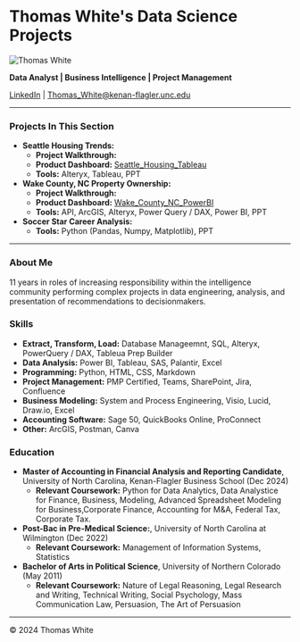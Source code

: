 # Thomas White's Data Science Projects

![Thomas White](https://github.com/TWhite-Git/Data_Science/assets/125609320/5cd66e54-408c-4e70-b7cd-d280243cae1b)



**Data Analyst | Business Intelligence | Project Management**

[LinkedIn](https://linkedin.com/in/Capt-Thomas-White) | [Thomas_White@kenan-flagler.unc.edu](mailto:Thomas_White@kenan-flagler.unc.edu)

---
### Projects In This Section
- **Seattle Housing Trends:**
  - **Project Walkthrough:**
  - **Product Dashboard:** [Seattle_Housing_Tableau](https://public.tableau.com/app/profile/thomas.white7591/viz/Seattle_Housing_Trends/Dashboard1?publish=yes)
  - **Tools:** Alteryx, Tableau, PPT
- **Wake County, NC Property Ownership:**
  - **Project Walkthrough:**
  - **Product Dashboard:** [Wake_County_NC_PowerBI](https://app.powerbi.com/groups/me/reports/cd917d11-a06d-48d9-8a7a-5ca0a435cbed/add663d01077880836a3?experience=power-bi)
  - **Tools:** API, ArcGIS, Alteryx, Power Query / DAX, Power BI, PPT
- **Soccer Star Career Analysis:**
  - **Tools:** Python (Pandas, Numpy, Matplotlib), PPT

- ---
### About Me

11 years in roles of increasing responsibility within the intelligence community performing complex projects in data engineering, analysis, and presentation of recommendations to decisionmakers. 

### Skills

- **Extract, Transform, Load:** Database Manageemnt, SQL, Alteryx, PowerQuery / DAX, Tableua Prep Builder
- **Data Analysis:** Power BI, Tableau, SAS, Palantir, Excel
- **Programming:** Python, HTML, CSS, Markdown
- **Project Management:** PMP Certified, Teams, SharePoint, Jira, Confluence
- **Business Modeling:** System and Process Engineering, Visio, Lucid, Draw.io, Excel
- **Accounting Software:** Sage 50, QuickBooks Online, ProConnect
- **Other:** ArcGIS, Postman, Canva

### Education

- **Master of Accounting in Financial Analysis and Reporting Candidate**, University of North Carolina, Kenan-Flagler Business School (Dec 2024)
  - **Relevant Coursework:** Python for Data Analytics, Data Analystice for Finance, Business, Modeling, Advanced Spreadsheet Modeling for Business,Corporate Finance, Accounting for M&A, Federal Tax, Corporate Tax.
- **Post-Bac in Pre-Medical Science:**, University of North Carolina at Wilmington (Dec 2022)
  - **Relevant Coursework:** Management of Information Systems, Statistics
- **Bachelor of Arts in Political Science**, University of Northern Colorado (May 2011)
  - **Relevant Coursework:** Nature of Legal Reasoning, Legal Research and Writing, Technical Writing, Social Psychology, Mass Communication Law, Persuasion, The Art of Persuasion

---

&copy; 2024 Thomas White
